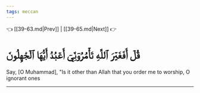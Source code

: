 ```yaml
---
tags: meccan
---
```


👈 [[39-63.md|Prev]] | [[39-65.md|Next]] 👉

# قُلۡ أَفَغَيۡرَ ٱللَّهِ تَأۡمُرُوٓنِّيٓ أَعۡبُدُ أَيُّهَا ٱلۡجَٰهِلُونَ

Say, [O Muhammad], "Is it other than Allah that you order me to worship, O ignorant ones

---

